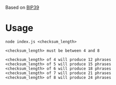 Based on [BIP39](https://github.com/bitcoin/bips/blob/master/bip-0039.mediawiki)

Usage
=====

```
node index.js <checksum_length>
  
<checksum_length> must be between 4 and 8
  
<checksum_length> of 4 will produce 12 phrases
<checksum_length> of 5 will produce 15 phrases
<checksum_length> of 6 will produce 18 phrases
<checksum_length> of 7 will produce 21 phrases
<checksum_length> of 8 will produce 24 phrases

```
